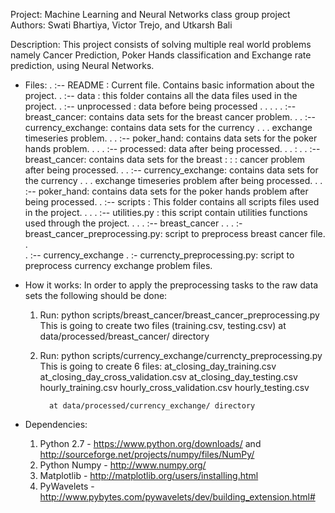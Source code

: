 Project: Machine Learning and Neural Networks class group project
Authors: Swati Bhartiya, Victor Trejo, and Utkarsh Bali

Description: This project consists of solving multiple real world problems namely Cancer Prediction, 
Poker Hands classification and Exchange rate prediction, using Neural Networks.
			 			 
* Files:
    .
    :-- README : Current file. Contains basic information about the project.
    .
    :-- data  : this folder contains all the data files used in the project.
    .    :-- unprocessed : data before being processed
    .    .      .
    .    .      :-- breast_cancer: contains data sets for the breast cancer problem.
    .    .      :-- currency_exchange: contains data sets for the currency 
    .    .      .				exchange timeseries problem.
    .    .      :-- poker_hand: contains data sets for the poker hands problem.
    .    .
    .    :-- processed: data after being processed.
    .    .      :
    .    .      :-- breast_cancer: contains data sets for the breast 
    :    :      :    cancer problem after being processed.
    .    .      :-- currency_exchange: contains data sets for the currency 
    .    .      .				exchange timeseries problem after being processed.
    .    .      :-- poker_hand: contains data sets for the poker hands problem after being processed.
    .
    :-- scripts : This folder contains all scripts files used in the project.
    .    .
    .    :-- utilities.py :  this script contain utilities functions used through the project.
    .    .
    .	 :-- breast_cancer
    	 .    	.
    	 .		:- breast_cancer_preprocessing.py: script to preprocess breast cancer file.
         .      
         .
         :-- currency_exchange
    			.
    			:- currencty_preprocessing.py: script to preprocess currency exchange problem files.
    			

* How it works:
	In order to apply the preprocessing tasks to the raw data sets the following should be done:

	1. Run: python scripts/breast_cancer/breast_cancer_preprocessing.py
		This is going to create two files (training.csv, testing.csv) at data/processed/breast_cancer/ directory

	2. Run: python scripts/currency_exchange/currencty_preprocessing.py
		This is going to create 6 files:
			 at_closing_day_training.csv
			 at_closing_day_cross_validation.csv
			 at_closing_day_testing.csv
			 hourly_training.csv
			 hourly_cross_validation.csv
			 hourly_testing.csv

			 at data/processed/currency_exchange/ directory

* Dependencies:
	1. Python 2.7    		  - https://www.python.org/downloads/    and    
								http://sourceforge.net/projects/numpy/files/NumPy/
	2. Python Numpy   		  -	http://www.numpy.org/
	3. Matplotlib			  - http://matplotlib.org/users/installing.html
	4. PyWavelets 			  - http://www.pybytes.com/pywavelets/dev/building_extension.html#

	